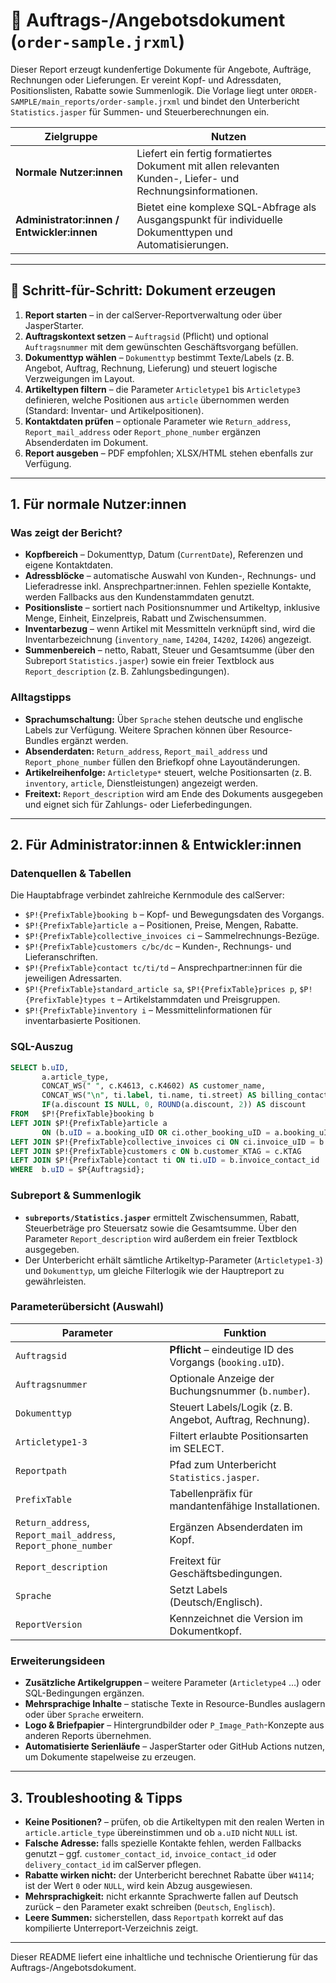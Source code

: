 # 📄 Auftrags-/Angebotsdokument (`order-sample.jrxml`)

Dieser Report erzeugt kundenfertige Dokumente für Angebote, Aufträge,
Rechnungen oder Lieferungen. Er vereint Kopf- und Adressdaten, Positionslisten,
Rabatte sowie Summenlogik. Die Vorlage liegt unter
`ORDER-SAMPLE/main_reports/order-sample.jrxml` und bindet den Unterbericht
`Statistics.jasper` für Summen- und Steuerberechnungen ein.

| Zielgruppe | Nutzen |
| --- | --- |
| **Normale Nutzer:innen** | Liefert ein fertig formatiertes Dokument mit allen relevanten Kunden-, Liefer- und Rechnungsinformationen. |
| **Administrator:innen / Entwickler:innen** | Bietet eine komplexe SQL-Abfrage als Ausgangspunkt für individuelle Dokumenttypen und Automatisierungen. |

---

## 🚀 Schritt-für-Schritt: Dokument erzeugen

1. **Report starten** – in der calServer-Reportverwaltung oder über JasperStarter.
2. **Auftragskontext setzen** – `Auftragsid` (Pflicht) und optional
   `Auftragsnummer` mit dem gewünschten Geschäftsvorgang befüllen.
3. **Dokumenttyp wählen** – `Dokumenttyp` bestimmt Texte/Labels (z. B. Angebot,
   Auftrag, Rechnung, Lieferung) und steuert logische Verzweigungen im Layout.
4. **Artikeltypen filtern** – die Parameter `Articletype1` bis `Articletype3`
   definieren, welche Positionen aus `article` übernommen werden (Standard:
   Inventar- und Artikelpositionen).
5. **Kontaktdaten prüfen** – optionale Parameter wie `Return_address`,
   `Report_mail_address` oder `Report_phone_number` ergänzen Absenderdaten im
   Dokument.
6. **Report ausgeben** – PDF empfohlen; XLSX/HTML stehen ebenfalls zur Verfügung.

---

## 1. Für normale Nutzer:innen

### Was zeigt der Bericht?

* **Kopfbereich** – Dokumenttyp, Datum (`CurrentDate`), Referenzen und eigene
  Kontaktdaten.
* **Adressblöcke** – automatische Auswahl von Kunden-, Rechnungs- und
  Lieferadresse inkl. Ansprechpartner:innen. Fehlen spezielle Kontakte, werden
  Fallbacks aus den Kundenstammdaten genutzt.
* **Positionsliste** – sortiert nach Positionsnummer und Artikeltyp, inklusive
  Menge, Einheit, Einzelpreis, Rabatt und Zwischensummen.
* **Inventarbezug** – wenn Artikel mit Messmitteln verknüpft sind, wird die
  Inventarbezeichnung (`inventory_name`, `I4204`, `I4202`, `I4206`) angezeigt.
* **Summenbereich** – netto, Rabatt, Steuer und Gesamtsumme (über den
  Subreport `Statistics.jasper`) sowie ein freier Textblock aus
  `Report_description` (z. B. Zahlungsbedingungen).

### Alltagstipps

* **Sprachumschaltung:** Über `Sprache` stehen deutsche und englische Labels zur
  Verfügung. Weitere Sprachen können über Resource-Bundles ergänzt werden.
* **Absenderdaten:** `Return_address`, `Report_mail_address` und
  `Report_phone_number` füllen den Briefkopf ohne Layoutänderungen.
* **Artikelreihenfolge:** `Articletype*` steuert, welche Positionsarten (z. B.
  `inventory`, `article`, Dienstleistungen) angezeigt werden.
* **Freitext:** `Report_description` wird am Ende des Dokuments ausgegeben und
  eignet sich für Zahlungs- oder Lieferbedingungen.

---

## 2. Für Administrator:innen & Entwickler:innen

### Datenquellen & Tabellen

Die Hauptabfrage verbindet zahlreiche Kernmodule des calServer:

* `$P!{PrefixTable}booking b` – Kopf- und Bewegungsdaten des Vorgangs.
* `$P!{PrefixTable}article a` – Positionen, Preise, Mengen, Rabatte.
* `$P!{PrefixTable}collective_invoices ci` – Sammelrechnungs-Bezüge.
* `$P!{PrefixTable}customers c/bc/dc` – Kunden-, Rechnungs- und Lieferanschriften.
* `$P!{PrefixTable}contact tc/ti/td` – Ansprechpartner:innen für die jeweiligen
  Adressarten.
* `$P!{PrefixTable}standard_article sa`, `$P!{PrefixTable}prices p`,
  `$P!{PrefixTable}types t` – Artikelstammdaten und Preisgruppen.
* `$P!{PrefixTable}inventory i` – Messmittelinformationen für inventarbasierte
  Positionen.

### SQL-Auszug

```sql
SELECT b.uID,
       a.article_type,
       CONCAT_WS(" ", c.K4613, c.K4602) AS customer_name,
       CONCAT_WS("\n", ti.label, ti.name, ti.street) AS billing_contact,
       IF(a.discount IS NULL, 0, ROUND(a.discount, 2)) AS discount
FROM   $P!{PrefixTable}booking b
LEFT JOIN $P!{PrefixTable}article a
       ON (b.uID = a.booking_uID OR ci.other_booking_uID = a.booking_uID)
LEFT JOIN $P!{PrefixTable}collective_invoices ci ON ci.invoice_uID = b.uID
LEFT JOIN $P!{PrefixTable}customers c ON b.customer_KTAG = c.KTAG
LEFT JOIN $P!{PrefixTable}contact ti ON ti.uID = b.invoice_contact_id
WHERE  b.uID = $P{Auftragsid};
```

### Subreport & Summenlogik

* **`subreports/Statistics.jasper`** ermittelt Zwischensummen, Rabatt,
  Steuerbeträge pro Steuersatz sowie die Gesamtsumme. Über den Parameter
  `Report_description` wird außerdem ein freier Textblock ausgegeben.
* Der Unterbericht erhält sämtliche Artikeltyp-Parameter (`Articletype1-3`) und
  `Dokumenttyp`, um gleiche Filterlogik wie der Hauptreport zu gewährleisten.

### Parameterübersicht (Auswahl)

| Parameter | Funktion |
| --- | --- |
| `Auftragsid` | **Pflicht** – eindeutige ID des Vorgangs (`booking.uID`). |
| `Auftragsnummer` | Optionale Anzeige der Buchungsnummer (`b.number`). |
| `Dokumenttyp` | Steuert Labels/Logik (z. B. Angebot, Auftrag, Rechnung). |
| `Articletype1-3` | Filtert erlaubte Positionsarten im SELECT. |
| `Reportpath` | Pfad zum Unterbericht `Statistics.jasper`. |
| `PrefixTable` | Tabellenpräfix für mandantenfähige Installationen. |
| `Return_address`, `Report_mail_address`, `Report_phone_number` | Ergänzen Absenderdaten im Kopf. |
| `Report_description` | Freitext für Geschäftsbedingungen. |
| `Sprache` | Setzt Labels (Deutsch/Englisch). |
| `ReportVersion` | Kennzeichnet die Version im Dokumentkopf. |

### Erweiterungsideen

* **Zusätzliche Artikelgruppen** – weitere Parameter (`Articletype4` …) oder
  SQL-Bedingungen ergänzen.
* **Mehrsprachige Inhalte** – statische Texte in Resource-Bundles auslagern oder
  über `Sprache` erweitern.
* **Logo & Briefpapier** – Hintergrundbilder oder `P_Image_Path`-Konzepte aus
  anderen Reports übernehmen.
* **Automatisierte Serienläufe** – JasperStarter oder GitHub Actions nutzen, um
  Dokumente stapelweise zu erzeugen.

---

## 3. Troubleshooting & Tipps

* **Keine Positionen?** – prüfen, ob die Artikeltypen mit den realen Werten in
  `article.article_type` übereinstimmen und ob `a.uID` nicht `NULL` ist.
* **Falsche Adresse:** falls spezielle Kontakte fehlen, werden Fallbacks genutzt –
  ggf. `customer_contact_id`, `invoice_contact_id` oder `delivery_contact_id`
  im calServer pflegen.
* **Rabatte wirken nicht:** der Unterbericht berechnet Rabatte über `W4114`; ist
  der Wert `0` oder `NULL`, wird kein Abzug ausgewiesen.
* **Mehrsprachigkeit:** nicht erkannte Sprachwerte fallen auf Deutsch zurück –
  den Parameter exakt schreiben (`Deutsch`, `Englisch`).
* **Leere Summen:** sicherstellen, dass `Reportpath` korrekt auf das kompilierte
  Unterreport-Verzeichnis zeigt.

---

Dieser README liefert eine inhaltliche und technische Orientierung für das
Auftrags-/Angebotsdokument.
